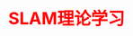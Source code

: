 <div style="text-align: center;">
  <span style="color:red; font-weight: bold; font-size:30px">SLAM理论学习</span>
</div>

